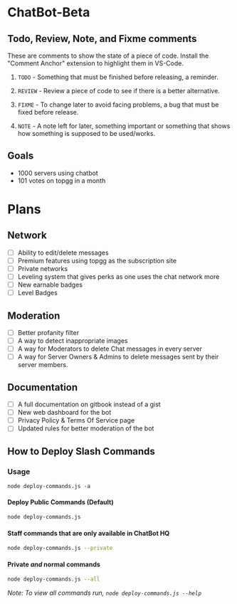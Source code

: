 # ChatBot-Beta

## Todo, Review, Note, and Fixme comments

These are comments to show the state of a piece of code. Install
the "Comment Anchor" extension to highlight them in VS-Code.

1. `TODO` - Something that must be finished before releasing, a reminder.

2. `REVIEW` - Review a piece of code to see if there is a better alternative.

3. `FIXME` - To change later to avoid facing problems, a bug that must be fixed before release.

4. `NOTE` - A note left for later, something important or something that shows how something is supposed to be used/works.

## Goals

* 1000 servers using chatbot
* 101 votes on topgg in a month

# Plans

## Network

* [ ] Ability to edit/delete messages
* [ ] Premium features using topgg as the subscription site
* [ ] Private networks
* [ ] Leveling system that gives perks as one uses the chat network more
* [ ] New earnable badges
* [ ] Level Badges

## Moderation

* [ ] Better profanity filter
* [ ] A way to detect inappropriate images
* [ ] A way for Moderators to delete Chat messages in every server
* [ ] A way for Server Owners & Admins to delete messages sent by their server members.

## Documentation

* [ ] A full documentation on gitbook instead of a gist
* [ ] New web dashboard for the bot
* [ ] Privacy Policy & Terms Of Service page
* [ ] Updated rules for better moderation of the bot

## How to Deploy Slash Commands

### Usage

```node deploy-commands.js -a```

#### Deploy Public Commands (Default)

```sh
node deploy-commands.js
```

#### Staff commands that are only available in ChatBot HQ

```sh
node deploy-commands.js --private
```

#### Private *and* normal commands

```sh
node deploy-commands.js --all
```

*Note: To view all commands run, `node deploy-commands.js --help`*
